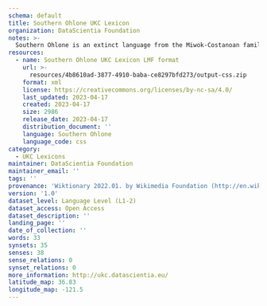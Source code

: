 ```yaml
---
schema: default
title: Southern Ohlone UKC Lexicon
organization: DataScientia Foundation
notes: >-
  Southern Ohlone is an extinct language from the Miwok-Costanoan family that used to be spoken in North America. The UKC Lexicon of Southern Ohlone is represented as a lexico-semantic network. It consists of words, word senses, synsets, as well as sense-level and synset-level relationships
resources:
  - name: Southern Ohlone UKC Lexicon LMF format
    url: >-
      resources/4b8610ad-3877-4910-baba-ce8297bfd273/output-css.zip
    format: xml
    license: https://creativecommons.org/licenses/by-nc-sa/4.0/
    last_updated: 2023-04-17
    created: 2023-04-17
    size: 2986
    release_date: 2023-04-17
    distribution_document: ''
    language: Southern Ohlone
    language_code: css
category:
  - UKC Lexicons
maintainer: DataScientia Foundation
maintainer_email: ''
tags: ''
provenance: 'Wiktionary 2022.01. by Wikimedia Foundation (http://en.wiktionary.org); CogNet 2.1 by Khuyagbaatar Batsuren, National University of Mongolia (http://cognet.ukc.disi.unitn.it); Native Languages of the Americas 2021.11. by Laura Redish and Orrin Lewis (http://www.native-languages.org); Princeton WordNet 2.1 by Princeton University (https://wordnet.princeton.edu)'
version: '1.0'
dataset_level: Language Level (L1-2)
dataset_access: Open Access
dataset_description: ''
landing_page: ''
date_of_collection: ''
words: 33
synsets: 35
senses: 38
sense_relations: 0
synset_relations: 0
more_information: http://ukc.datascientia.eu/
latitude_map: 36.83
longitude_map: -121.5
---
```

